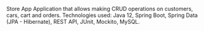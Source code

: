 Store App 
Application that allows making CRUD operations on customers, cars, cart and orders. 
Technologies used: Java 12, Spring Boot, Spring Data (JPA - Hibernate), REST API, JUnit, Mockito, MySQL.
